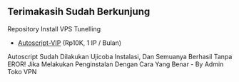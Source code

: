## Terimakasih Sudah Berkunjung
Repository Install VPS Tunelling
- <a href="https://github.com/tokovpn/autoscript-vip">Autoscript-VIP</a> (Rp10K, 1 IP / Bulan)

Autoscript Sudah Dilakukan Ujicoba Instalasi, Dan Semuanya Berhasil Tanpa EROR! Jika Melakukan Penginstalan Dengan Cara Yang Benar - By Admin Toko VPN
